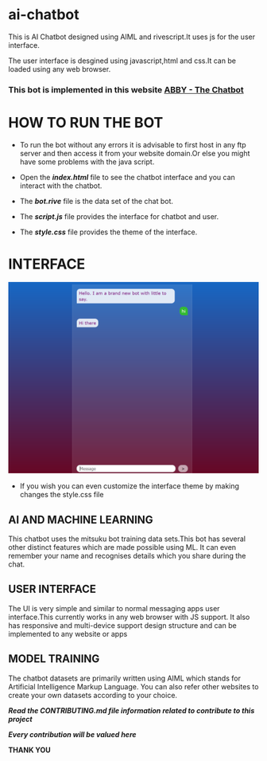 # ai-chatbot
This is AI Chatbot designed using AIML and rivescript.It uses js for the user interface.

The user interface is desgined using javascript,html and css.It can be loaded using any web browser.

### This bot is implemented in this website [ABBY - The Chatbot](http://edcloud.mywebcommunity.org/index.html)

# HOW TO RUN THE BOT

- To run the bot without any errors it is advisable to first host in any ftp server and then access it from your website domain.Or else you might have some problems with the java script.

- Open the ***index.html*** file to see the chatbot interface and you can interact with the chatbot.

- The ***bot.rive*** file is the data set of the chat bot.
- The ***script.js*** file provides the interface for chatbot and user.
- The ***style.css*** file provides the theme of the interface.
 
# INTERFACE
![SCREENSHOT](https://github.com/saran-codes/ai-chatbot/blob/main/sample.png)

- If you wish you can even customize the interface theme by making changes the style.css file

## AI AND MACHINE LEARNING

This chatbot uses the mitsuku bot training data sets.This bot has several other distinct features which are made possible using ML.
It can even remember your name and recognises details which you share during the chat.

## USER INTERFACE

The UI is very simple and similar to normal messaging apps user interface.This currently works in any web browser with JS support.
It also has responsive and multi-device support design structure and can be implemented to any website or apps

## MODEL TRAINING

The chatbot datasets are primarily written using AIML which stands for Artificial Intelligence Markup Language.
You can also refer other websites to create your own datasets according to your choice.

***Read the CONTRIBUTING.md file information related to contribute to this project***

***Every contribution will be valued here***

**THANK YOU**

